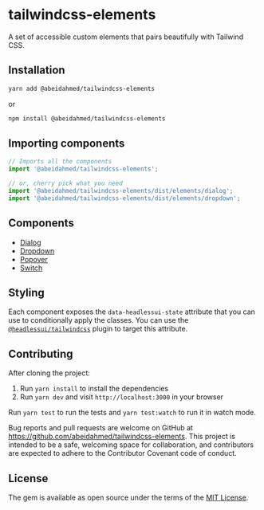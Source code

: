 # tailwindcss-elements

A set of accessible custom elements that pairs beautifully with Tailwind CSS.

## Installation

```bash
yarn add @abeidahmed/tailwindcss-elements
```

or

```bash
npm install @abeidahmed/tailwindcss-elements
```

## Importing components

```js
// Imports all the components
import '@abeidahmed/tailwindcss-elements';

// or, cherry pick what you need
import '@abeidahmed/tailwindcss-elements/dist/elements/dialog';
import '@abeidahmed/tailwindcss-elements/dist/elements/dropdown';
```

## Components

- [Dialog](./packages/core/src/elements/dialog/README.md)
- [Dropdown](./packages/core/src/elements/dropdown/README.md)
- [Popover](./packages/core/src/elements/popover/README.md)
- [Switch](./packages/core/src/elements/switch/README.md)

## Styling

Each component exposes the `data-headlessui-state` attribute that you can use to conditionally apply the classes. You
can use the [`@headlessui/tailwindcss`](https://github.com/tailwindlabs/headlessui/tree/main/packages/%40headlessui-tailwindcss)
plugin to target this attribute.

## Contributing

After cloning the project:

1. Run `yarn install` to install the dependencies
2. Run `yarn dev` and visit `http://localhost:3000` in your browser

Run `yarn test` to run the tests and `yarn test:watch` to run it in watch mode.

Bug reports and pull requests are welcome on GitHub at https://github.com/abeidahmed/tailwindcss-elements.
This project is intended to be a safe, welcoming space for collaboration, and contributors are expected to adhere to
the Contributor Covenant code of conduct.

## License

The gem is available as open source under the terms of the [MIT License](https://opensource.org/licenses/MIT).
